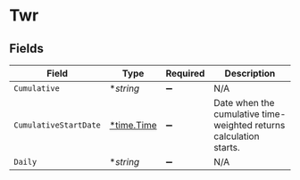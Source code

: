 # Twr


## Fields

| Field                                                              | Type                                                               | Required                                                           | Description                                                        |
| ------------------------------------------------------------------ | ------------------------------------------------------------------ | ------------------------------------------------------------------ | ------------------------------------------------------------------ |
| `Cumulative`                                                       | **string*                                                          | :heavy_minus_sign:                                                 | N/A                                                                |
| `CumulativeStartDate`                                              | [*time.Time](https://pkg.go.dev/time#Time)                         | :heavy_minus_sign:                                                 | Date when the cumulative time-weighted returns calculation starts. |
| `Daily`                                                            | **string*                                                          | :heavy_minus_sign:                                                 | N/A                                                                |